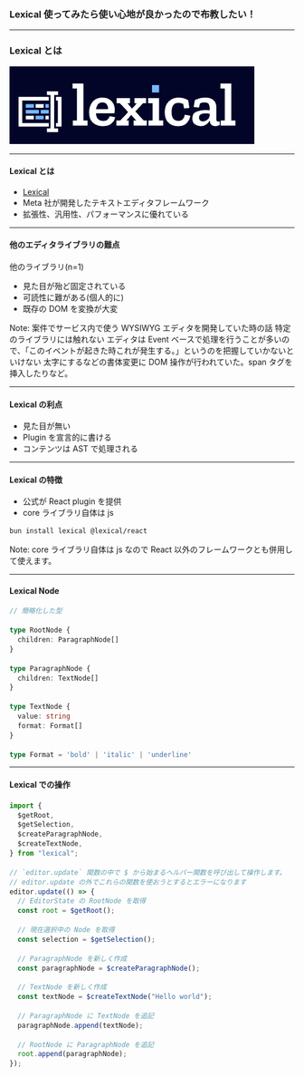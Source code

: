 ### Lexical 使ってみたら使い心地が良かったので布教したい！

---

### Lexical とは

<div class="flex justify-center">
<img
src="./assets/lexical.png"
/>

</div>

---

#### Lexical とは

- [Lexical](https://lexical.dev/)
- Meta 社が開発したテキストエディタフレームワーク
- 拡張性、汎用性、パフォーマンスに優れている

---

#### 他のエディタライブラリの難点

他のライブラリ(n=1)

- 見た目が殆ど固定されている
- 可読性に難がある(個人的に)
- 既存の DOM を変換が大変

Note:
案件でサービス内で使う WYSIWYG エディタを開発していた時の話
特定のライブラリには触れない
エディタは Event ベースで処理を行うことが多いので、「このイベントが起きた時これが発生する。」というのを把握していかないといけない
太字にするなどの書体変更に DOM 操作が行われていた。span タグを挿入したりなど。

---

#### Lexical の利点

- 見た目が無い
- Plugin を宣言的に書ける
- コンテンツは AST で処理される

---

#### Lexical の特徴

- 公式が React plugin を提供
- core ライブラリ自体は js

```sh
bun install lexical @lexical/react
```

Note:
core ライブラリ自体は js なので React 以外のフレームワークとも併用して使えます。

---

#### Lexical Node

```ts
// 簡略化した型

type RootNode {
  children: ParagraphNode[]
}

type ParagraphNode {
  children: TextNode[]
}

type TextNode {
  value: string
  format: Format[]
}

type Format = 'bold' | 'italic' | 'underline'

```

---

#### Lexical での操作

```js
import {
  $getRoot,
  $getSelection,
  $createParagraphNode,
  $createTextNode,
} from "lexical";

// `editor.update` 関数の中で $ から始まるヘルパー関数を呼び出して操作します。
// editor.update の外でこれらの関数を使おうとするとエラーになります
editor.update(() => {
  // EditorState の RootNode を取得
  const root = $getRoot();

  // 現在選択中の Node を取得
  const selection = $getSelection();

  // ParagraphNode を新しく作成
  const paragraphNode = $createParagraphNode();

  // TextNode を新しく作成
  const textNode = $createTextNode("Hello world");

  // ParagraphNode に TextNode を追記
  paragraphNode.append(textNode);

  // RootNode に ParagraphNode を追記
  root.append(paragraphNode);
});
```
